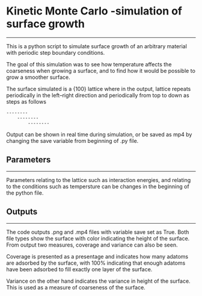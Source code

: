 
# Kinetic Monte Carlo -simulation of surface growth
--------------------------------------------------------------------------------
This is a python script to simulate surface growth of an arbitrary material
with periodic step boundary conditions.

The goal of this simulation was to see how temperature affects the coarseness
when growing a surface, and to find how it would be possible to grow a smoother
surface.

The surface simulated is a {100} lattice where in the output, lattice repeats
periodically in the left–right direction and periodically from top to down as
steps as follows

	--------
	    --------
	        --------

Output can be shown in real time during simulation, or be saved as mp4 by
changing the save variable from beginning of .py file.


## Parameters
--------------------------------------------------------------------------------

Parameters relating to the lattice such as interaction energies, and relating
to the conditions such as tempersture can be changes in the beginning of the
python file.


## Outputs
--------------------------------------------------------------------------------

The code outputs .png and .mp4 files with variable save set as True. Both file
types show the surface with color indicating the height of the surface. From
output two measures, coverage and variance can also be seen.

Coverage is presented as a presentage and indicates how many adatoms are
adsorbed by the surface, with 100% indicating that enough adatoms have been
adsorbed to fill exactly one layer of the surface.

Variance on the other hand indicates the variance in height of the surface.
This is used as a measure of coarseness of the surface.

